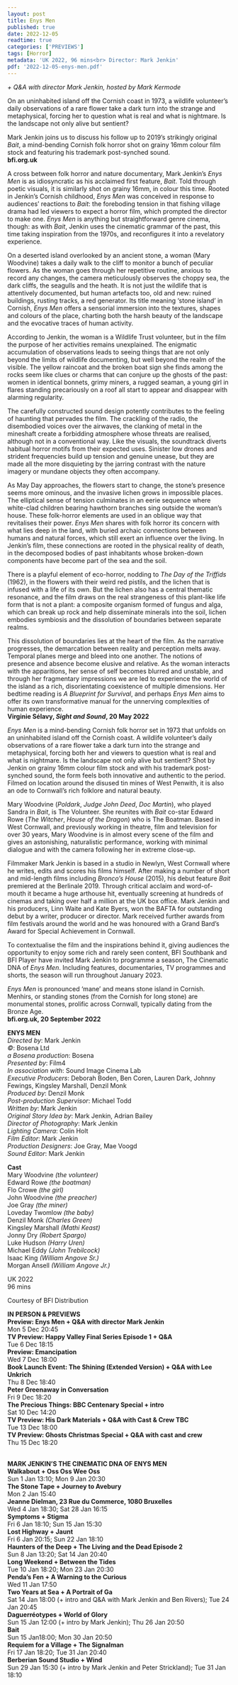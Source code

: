 ```yaml
---
layout: post
title: Enys Men
published: true
date: 2022-12-05
readtime: true
categories: ['PREVIEWS']
tags: [Horror]
metadata: 'UK 2022, 96 mins<br> Director: Mark Jenkin'
pdf: '2022-12-05-enys-men.pdf'
---
```


_+ Q&A with director Mark Jenkin, hosted by Mark Kermode_

On an uninhabited island off the Cornish coast in 1973, a wildlife volunteer’s daily observations of a rare flower take a dark turn into the strange and metaphysical, forcing her to question what is real and what is nightmare. Is the landscape not only alive but sentient?

Mark Jenkin joins us to discuss his follow up to 2019’s strikingly original _Bait_, a mind-bending Cornish folk horror shot on grainy 16mm colour film stock and featuring his trademark post-synched sound.  
**bfi.org.uk**  

A cross between folk horror and nature documentary, Mark Jenkin’s _Enys Men_ is as idiosyncratic as his acclaimed first feature, _Bait_. Told through poetic visuals, it is similarly shot on grainy 16mm, in colour this time. Rooted in Jenkin’s Cornish childhood, _Enys Men_ was conceived in response to audiences’ reactions to _Bait_: the foreboding tension in that fishing village drama had led viewers to expect a horror film, which prompted the director to make one. _Enys Men_ is anything but straightforward genre cinema, though: as with _Bait_, Jenkin uses the cinematic grammar of the past, this time taking inspiration from the 1970s, and reconfigures it into a revelatory experience.

On a deserted island overlooked by an ancient stone, a woman (Mary Woodvine) takes a daily walk to the cliff to monitor a bunch of peculiar flowers. As the woman goes through her repetitive routine, anxious to record any changes, the camera meticulously observes the choppy sea, the dark cliffs, the seagulls and the heath. It is not just the wildlife that is attentively documented, but human artefacts too, old and new: ruined buildings, rusting tracks, a red generator. Its title meaning ‘stone island’ in Cornish, _Enys Men_ offers a sensorial immersion into the textures, shapes and colours of the place, charting both the harsh beauty of the landscape and the evocative traces of human activity.

According to Jenkin, the woman is a Wildlife Trust volunteer, but in the film the purpose of her activities remains unexplained. The enigmatic accumulation of observations leads to seeing things that are not only beyond the limits of wildlife documenting, but well beyond the realm of the visible. The yellow raincoat and the broken boat sign she finds among the rocks seem like clues or charms that can conjure up the ghosts of the past: women in identical bonnets, grimy miners, a rugged seaman, a young girl in flares standing precariously on a roof all start to appear and disappear with alarming regularity.

The carefully constructed sound design potently contributes to the feeling of haunting that pervades the film. The crackling of the radio, the disembodied voices over the airwaves, the clanking of metal in the mineshaft create a forbidding atmosphere whose threats are realised, although not in a conventional way. Like the visuals, the soundtrack diverts habitual horror motifs from their expected uses. Sinister low drones and strident frequencies build up tension and genuine unease, but they are made all the more disquieting by the jarring contrast with the nature imagery or mundane objects they often accompany.

As May Day approaches, the flowers start to change, the stone’s presence seems more ominous, and the invasive lichen grows in impossible places. The elliptical sense of tension culminates in an eerie sequence where white-clad children bearing hawthorn branches sing outside the woman’s house. These folk-horror elements are used in an oblique way that revitalises their power. _Enys Men_ shares with folk horror its concern with what lies deep in the land, with buried archaic connections between humans and natural forces, which still exert an influence over the living. In Jenkin’s film, these connections are rooted in the physical reality of death, in the decomposed bodies of past inhabitants whose broken-down components have become part of the sea and the soil.

There is a playful element of eco-horror, nodding to _The Day of the Triffids_ (1962), in the flowers with their weird red pistils, and the lichen that is infused with a life of its own. But the lichen also has a central thematic resonance, and the film draws on the real strangeness of this plant-like life form that is not a plant: a composite organism formed of fungus and alga, which can break up rock and help disseminate minerals into the soil, lichen embodies symbiosis and the dissolution of boundaries between separate realms.

This dissolution of boundaries lies at the heart of the film. As the narrative progresses, the demarcation between reality and perception melts away. Temporal planes merge and bleed into one another. The notions of presence and absence become elusive and relative. As the woman interacts with the apparitions, her sense of self becomes blurred and unstable, and through her fragmentary impressions we are led to experience the world of the island as a rich, disorientating coexistence of multiple dimensions. Her bedtime reading is _A Blueprint for Survival_, and perhaps _Enys Men_ aims to offer its own transformative manual for the unnerving complexities of human experience.  
**Virginie Sélavy, _Sight and Sound_, 20 May 2022**  

_Enys Men_ is a mind-bending Cornish folk horror set in 1973 that unfolds on an uninhabited island off the Cornish coast. A wildlife volunteer’s daily observations of a rare flower take a dark turn into the strange and metaphysical, forcing both her and viewers to question what is real and what is nightmare. Is the landscape not only alive but sentient? Shot by Jenkin on grainy 16mm colour film stock and with his trademark post-synched sound, the form feels both innovative and authentic to the period. Filmed on location around the disused tin mines of West Penwith, it is also an ode to Cornwall’s rich folklore and natural beauty.

Mary Woodvine (_Poldark_, _Judge John Deed_, _Doc Martin_), who played Sandra in _Bait_, is The Volunteer. She reunites with _Bait_ co-star Edward Rowe (_The Witcher_, _House of the Dragon_) who is The Boatman. Based in West Cornwall, and previously working in theatre, film and television for over 30 years, Mary Woodvine is in almost every scene of the film and gives an astonishing, naturalistic performance, working with minimal dialogue and with the camera following her in extreme close-up.

Filmmaker Mark Jenkin is based in a studio in Newlyn, West Cornwall where he writes, edits and scores his films himself. After making a number of short and mid-length films including _Bronco’s House_ (2015), his debut feature _Bait_ premiered at the Berlinale 2019. Through critical acclaim and word-of-mouth it became a huge arthouse hit, eventually screening at hundreds of cinemas and taking over half a million at the UK box office. Mark Jenkin and his producers, Linn Waite and Kate Byers, won the BAFTA for outstanding debut by a writer, producer or director. Mark received further awards from film festivals around the world and he was honoured with a Grand Bard’s Award for Special Achievement in Cornwall.

To contextualise the film and the inspirations behind it, giving audiences the opportunity to enjoy some rich and rarely seen content, BFI Southbank and BFI Player have invited Mark Jenkin to programme a season, The Cinematic DNA of _Enys Men_. Including features, documentaries, TV programmes and shorts, the season will run throughout January 2023.

_Enys Men_ is pronounced ‘mane’ and means stone island in Cornish. Menhirs, or standing stones (from the Cornish for long stone) are monumental stones, prolific across Cornwall, typically dating from the Bronze Age.  
**bfi.org.uk, 20 September 2022**  

**ENYS MEN**  
_Directed by_: Mark Jenkin  
_©_: Bosena Ltd  
_a Bosena production_: Bosena  
_Presented by_: Film4  
_In association with_: Sound Image Cinema Lab  
_Executive Producers_: Deborah Boden, Ben Coren, Lauren Dark, Johnny Fewings, Kingsley Marshall, Denzil Monk  
_Produced by_: Denzil Monk  
_Post-production Supervisor_: Michael Todd  
_Written by_: Mark Jenkin  
_Original Story Idea by_: Mark Jenkin, Adrian Bailey  
_Director of Photography_: Mark Jenkin  
_Lighting Camera_: Colin Holt  
_Film Editor_: Mark Jenkin  
_Production Designers_: Joe Gray, Mae Voogd  
_Sound Editor_: Mark Jenkin  

**Cast**  
Mary Woodvine _(the volunteer)_  
Edward Rowe _(the boatman)_  
Flo Crowe _(the girl)_  
John Woodvine _(the preacher)_  
Joe Gray _(the miner)_  
Loveday Twomlow _(the baby)_  
Denzil Monk _(Charles Green)_  
Kingsley Marshall _(Mathi Keast)_  
Jonny Dry _(Robert Spargo)_  
Luke Hudson _(Harry Uren)_  
Michael Eddy _(John Trebilcock)_  
Isaac King _(William Angove Sr.)_  
Morgan Ansell _(William Angove Jr.)_  

UK 2022  
96 mins  

Courtesy of BFI Distribution  


**IN PERSON & PREVIEWS**  
**Preview: Enys Men + Q&A with director Mark Jenkin**  
Mon 5 Dec 20:45  
**TV Preview: Happy Valley Final Series Episode 1 + Q&A**  
Tue 6 Dec 18:15  
**Preview: Emancipation**  
Wed 7 Dec 18:00  
**Book Launch Event: The Shining (Extended Version) + Q&A with Lee Unkrich**  
Thu 8 Dec 18:40  
**Peter Greenaway in Conversation**  
Fri 9 Dec 18:20  
**The Precious Things: BBC Centenary Special + intro**  
Sat 10 Dec 14:20  
**TV Preview: His Dark Materials + Q&A with Cast & Crew TBC**  
Tue 13 Dec 18:00  
**TV Preview: Ghosts Christmas Special + Q&A with cast and crew**  
Thu 15 Dec 18:20  
<br>

**MARK JENKIN’S THE CINEMATIC DNA OF ENYS MEN**  
**Walkabout + Oss Oss Wee Oss**  
Sun 1 Jan 13:10; Mon 9 Jan 20:30  
**The Stone Tape + Journey to Avebury**  
Mon 2 Jan 15:40  
**Jeanne Dielman, 23 Rue du Commerce, 1080 Bruxelles**  
Wed 4 Jan 18:30; Sat 28 Jan 16:15  
**Symptoms + Stigma**  
Fri 6 Jan 18:10; Sun 15 Jan 15:30  
**Lost Highway + Jaunt**  
Fri 6 Jan 20:15; Sun 22 Jan 18:10  
**Haunters of the Deep + The Living and the Dead Episode 2**  
Sun 8 Jan 13:20; Sat 14 Jan 20:40  
**Long Weekend + Between the Tides**  
Tue 10 Jan 18:20; Mon 23 Jan 20:30  
**Penda’s Fen + A Warning to the Curious**  
Wed 11 Jan 17:50  
**Two Years at Sea + A Portrait of Ga**  
Sat 14 Jan 18:00 (+ intro and Q&A with Mark Jenkin and Ben Rivers); Tue 24 Jan 20:45  
**Daguerréotypes + World of Glory**  
Sun 15 Jan 12:00 (+ intro by Mark Jenkin); Thu 26 Jan 20:50  
**Bait**  
Sun 15 Jan18:00; Mon 30 Jan 20:50  
**Requiem for a Village + The Signalman**  
Fri 17 Jan 18:20; Tue 31 Jan 20:40  
**Berberian Sound Studio + Wind**  
Sun 29 Jan 15:30 (+ intro by Mark Jenkin and Peter Strickland); Tue 31 Jan 18:10  
<!--stackedit_data:
eyJoaXN0b3J5IjpbMTQzNzY1MTQzNywyOTQyNDkxNDNdfQ==
-->
